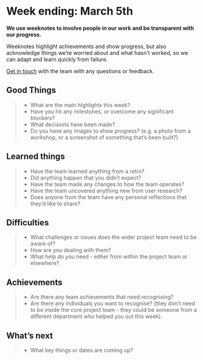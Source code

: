 # Week ending: March 5th 

**We use weeknotes to involve people in our work and be transparent with our progress.**

Weeknotes highlight achievements and show progress, but also acknowledge things we’re worried about and what hasn't worked, so we can adapt and learn quickly from failure.

[Get in touch](mailto:victoria.hutchinson1@nhs.net) with the team with any questions or feedback.

## Good Things

> - What are the main highlights this week?
> - Have you hit any milestones, or overcome any significant blockers? 
> - What decisions have been made? 
> - Do you have any images to show progress? (e.g. a photo from a workshop, or a screenshot of something that’s been built?)

## Learned things

> - Have the team learned anything from a retro?
> - Did anything happen that you didn’t expect?
> - Have the team made any changes to how the team operates?
> - Have the team uncovered anything new from user research?
> - Does anyone from the team have any personal reflections that they’d like to share?

## Difficulties

> - What challenges or issues does the wider project team need to be aware of?
> - How are you dealing with them?
> - What help do you need - either from within the project team or elsewhere?

## Achievements

> - Are there any team achievements that need recognising?
> - Are there any individuals you want to recognise? (they don’t need to be inside the core project team - they could be someone from a different department who helped you out this week).

## What’s next

> - What key things or dates are coming up?

